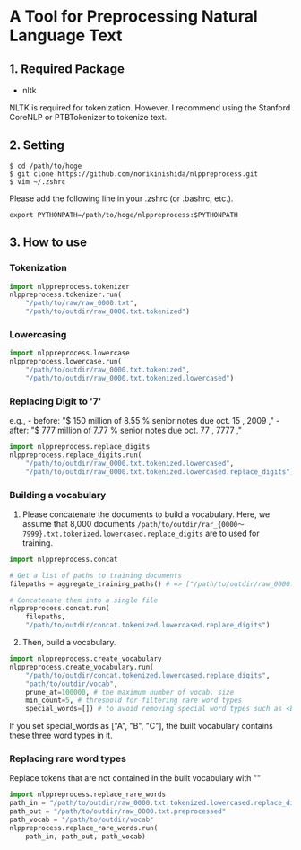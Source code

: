 # A Tool for Preprocessing Natural Language Text #

## 1. Required Package ##

- nltk

NLTK is required for tokenization. 
However, I recommend using the Stanford CoreNLP or PTBTokenizer to tokenize text.

## 2. Setting ##

```
$ cd /path/to/hoge
$ git clone https://github.com/norikinishida/nlppreprocess.git
$ vim ~/.zshrc
```

Please add the following line in your .zshrc (or .bashrc, etc.).

```
export PYTHONPATH=/path/to/hoge/nlppreprocess:$PYTHONPATH
```

## 3. How to use ##

### Tokenization ###

```python
import nlppreprocess.tokenizer
nlppreprocess.tokenizer.run(
    "/path/to/raw/raw_0000.txt",
    "/path/to/outdir/raw_0000.txt.tokenized")
```

### Lowercasing ###

```python
import nlppreprocess.lowercase
nlppreprocess.lowercase.run(
    "/path/to/outdir/raw_0000.txt.tokenized",
    "/path/to/outdir/raw_0000.txt.tokenized.lowercased")
```

### Replacing Digit to '7' ###

e.g., 
    - before: "$ 150 million of 8.55 % senior notes due oct. 15 , 2009 ,"
    - after:  "$ 777 million of 7.77 % senior notes due oct. 77 , 7777 ,"

```python
import nlppreprocess.replace_digits
nlppreprocess.replace_digits.run(
    "/path/to/outdir/raw_0000.txt.tokenized.lowercased",
    "/path/to/outdir/raw_0000.txt.tokenized.lowercased.replace_digits")
```

### Building a vocabulary ###

1. Please concatenate the documents to build a vocabulary. Here, we assume that 8,000 documents ```/path/to/outdir/rar_{0000〜7999}.txt.tokenized.lowercased.replace_digits``` are to used for training.

```python
import nlppreprocess.concat

# Get a list of paths to training documents
filepaths = aggregate_training_paths() # => ["/path/to/outdir/raw_0000.txt.tokenized.lowercased.replace_digits", .., "/path/to/outdir/raw_7999.txt.tokenized.lowercased.replace_digits"]

# Concatenate them into a single file
nlppreprocess.concat.run(
    filepaths,
    "/path/to/outdir/concat.tokenized.lowercased.replace_digits")
```

2. Then, build a vocabulary.

```python
import nlppreprocess.create_vocabulary
nlppreprocess.create_vocabulary.run(
    "/path/to/outdir/concat.tokenized.lowercased.replace_digits",
    "path/to/outdir/vocab",
    prune_at=100000, # the maximum number of vocab. size
    min_count=5, # threshold for filtering rare word types
    special_words=[]) # to avoid removing special word types such as <EOS>
```

If you set special_words as ["A", "B", "C"], the built vocabulary contains these three word types in it.

### Replacing rare word types ###

Replace tokens that are not contained in the built vocabulary with "<UNK>"

```python
import nlppreprocess.replace_rare_words
path_in = "/path/to/outdir/raw_0000.txt.tokenized.lowercased.replace_digits"
path_out = "/path/to/outdir/raw_0000.txt.preprocessed"
path_vocab = "/path/to/outdir/vocab"
nlppreprocess.replace_rare_words.run(
    path_in, path_out, path_vocab)
```

